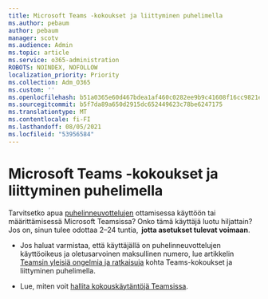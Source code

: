 ```yaml
---
title: Microsoft Teams -kokoukset ja liittyminen puhelimella
ms.author: pebaum
author: pebaum
manager: scotv
ms.audience: Admin
ms.topic: article
ms.service: o365-administration
ROBOTS: NOINDEX, NOFOLLOW
localization_priority: Priority
ms.collection: Adm_O365
ms.custom: ''
ms.openlocfilehash: b51a0365e60d467bdea1af460c0282ee9b9c41608f16cc9821e90f5372c3d928
ms.sourcegitcommit: b5f7da89a650d2915dc652449623c78be6247175
ms.translationtype: MT
ms.contentlocale: fi-FI
ms.lasthandoff: 08/05/2021
ms.locfileid: "53956584"
---
```

# <a name="microsoft-teams-meetings-and-dial-in"></a>Microsoft Teams -kokoukset ja liittyminen puhelimella

Tarvitsetko apua [puhelinneuvottelujen](https://docs.microsoft.com/microsoftteams/audio-conferencing-in-office-365) ottamisessa käyttöön tai määrittämisessä Microsoft Teamsissa? Onko tämä käyttäjä luotu hiljattain? Jos on, sinun tulee odottaa 2–24 tuntia,  **jotta asetukset tulevat voimaan**.

- Jos haluat varmistaa, että käyttäjällä on puhelinneuvottelujen käyttöoikeus ja oletusarvoinen maksullinen numero, lue artikkelin [Teamsin yleisiä ongelmia ja ratkaisuja](https://docs.microsoft.com/microsoftteams/known-issues) kohta Teams-kokoukset ja liittyminen puhelimella.

- Lue, miten voit [hallita kokouskäytäntöjä Teamsissa](https://docs.microsoft.com/microsoftteams/meeting-policies-in-teams). 

